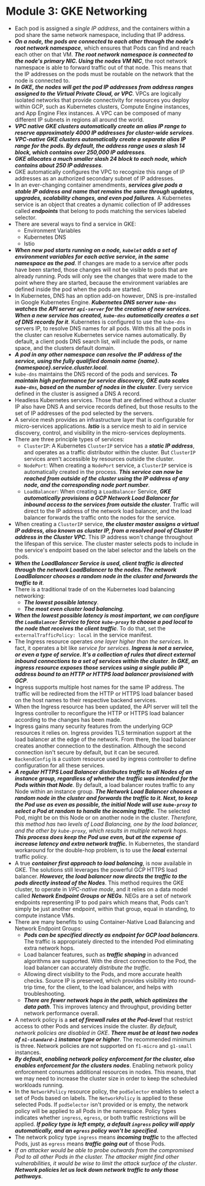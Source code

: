 # Module 3: GKE Networking

- Each pod is assigned a *single IP address*, and the containers within a pod share the same network namespace, including that IP address.
- ***On a node, the pods are connected to each other through the node's root network namespace***, which ensures that Pods can find and reach each other on that VM. ***The root network namespace is connected to the node's primary NIC. Using the nodes VM NIC***, the root network namespace is able to forward traffic out of that node. This means that the IP addresses on the pods must be routable on the network that the node is connected to.
- ***In GKE, the nodes will get the pod IP addresses from address ranges assigned to the Virtual Private Cloud, or VPC***. VPCs are logically isolated networks that provide connectivity for resources you deploy within GCP, such as Kubernetes clusters, Compute Engine instances, and App Engine Flex instances. A VPC can be composed of many different IP subnets in regions all around the world.
- ***VPC native GKE clusters automatically create an alias IP range to reserve approximately 4000 IP addresses for cluster-wide services***.
- ***VPC-native GKE clusters automatically create a separate alias IP range for the pods. By default, the address range uses a slash 14 block, which contains over 250,000 IP addresses***.
- ***GKE allocates a much smaller slash 24 block to each node, which contains about 250 IP addresses***.
- GKE automatically configures the VPC to recognize this range of IP addresses as an authorized secondary subnet of IP addresses.
- In an ever-changing container amendments, ***services give pods a stable IP address and name that remains the same through updates, upgrades, scalability changes, and even pod failures***. A Kubernetes service is an object that creates a dynamic collection of IP addresses called ***endpoints*** that belong to pods matching the services labeled selector.
- There are several ways to find a service in GKE:
  - Environment Variables
  - Kubernetes DNS
  - Istio
- ***When new pod starts running on a node, `kubelet` adds a set of environment variables for each active service, in the same namespace as the pod***. If changes are made to a service after pods have been started, those changes will not be visible to pods that are already running. Pods will only see the changes that were made to the point where they are started, because the environment variables are defined inside the pod when the pods are started.
- In Kubernetes, DNS has an option add-on however, DNS is pre-installed in Google Kubernetes Engine. ***Kubernetes DNS server `kube-dns` watches the API server `api-server` for the creation of new services. When a new service has created, `kube-dns` automatically creates a set of DNS records for it***. Kubernetes is configured to use the `kube-dns` servers IP, to resolve DNS names for all pods. With this all the pods in the cluster can resolve Kubernetes service names automatically. By default, a client pods DNS search list, will include the pods, or name space, and the clusters default domain.
- ***A pod in any other namespace can resolve the IP address of the service, using the fully qualified domain name {name}.{namespace}.service.cluster.local***.
- `kube-dns` maintains the DNS record of the pods and services. ***To maintain high performance for service discovery, GKE auto scales `kube-dns`, based on the number of nodes in the cluster***. Every service defined in the cluster is assigned a DNS A record.
- Headless Kubernetes services. Those that are defined without a cluster IP also have DNS A and service records defined, but those results to the set of IP addresses of the pod selected by the servers.
- A service mesh provides an infrastructure layer that is configurable for micro-services applications. ***Istio*** is a service mesh to aid in service discovery, control, and visibility in the micro-services deployments.
- There are three principle types of services:
  - `ClusterIP`: A Kubernetes `ClusterIP` service has a ***static IP address***, and operates as a traffic distributor within the cluster. But `ClusterIP` services aren't accessible by resources outside the cluster.
  - `NodePort`: When creating a `NodePort` service, a `ClusterIP` service is automatically created in the process. ***This service can now be reached from outside of the cluster using the IP address of any node, and the corresponding node port number***.
  - `LoadBalancer`: When creating a `LoadBalancer` Service, ***GKE automatically provisions a GCP Network Load Balancer for inbound access to the services from outside the cluster***. Traffic will direct to the IP address of the network load balancer, and the load balancer forwards the traffic onto the nodes for the service.
- When creating a `ClusterIP` service, ***the cluster master assigns a virtual IP address, also known as cluster IP, from a resolved pool of Cluster IP address in the Cluster VPC***. This IP address won't change throughout the lifespan of this service. The cluster master selects pods to include in the service's endpoint based on the label selector and the labels on the pods.
- ***When the LoadBalancer Service is used, client traffic is directed through the network LoadBalancer to the nodes. The network LoadBalancer chooses a random node in the cluster and forwards the traffic to it***.
- There is a traditional trade of on the Kubernetes load balancing networking:
  - ***The lowest possible latency***.
  - ***The most even cluster load balancing***.
- ***When the lowest possible latency is most important, we can configure the `LoadBalancer` Service to force `kube-proxy` to choose a pod local to the node that receives the client traffic***. To do that, set the `externalTrafficPolicy: local` in the service manifest.
- The Ingress resource operates *one layer higher than the services*. In fact, it operates a bit like *service for services*. ***Ingress is not a service, or even a type of service. It's a collection of rules that direct external inbound connections to a set of services within the cluster***. ***In GKE, an ingress resource exposes those services using a single public IP address bound to an HTTP or HTTPS load balancer provisioned with GCP***.
- Ingress supports multiple host names for the same IP address. The traffic will be redirected from the HTTP or HTTPS load balancer based on the host names to their respective backend services.
- When the Ingress resource has been updated, the API server will tell the Ingress controller to reconfigure the HTTP or HTTPS load balancer according to the changes has been made.
- Ingress gains many security features from the underlying GCP resources it relies on. Ingress provides TLS termination support at the load balancer at the edge of the network. From there, the load balancer creates another connection to the destination. Although the second connection isn't secure by default, but it can be secured.
- `BackendConfig` is a custom resource used by ingress controller to define configuration for all these services.
- ***A regular HTTPS Load Balancer distributes traffic to all Nodes of an instance group, regardless of whether the traffic was intended for the Pods within that Node***. By default, a load balancer routes traffic to any Node within an instance group. ***The Network Load Balancer chooses a random node in the cluster and forwards the traffic to it. Next, to keep the Pod use as even as possible, the initial Node will use `kube-proxy` to select a Pod at random to handle the incoming traffic***. The selected Pod, might be on this Node or on another node in the cluster. *Therefore, this method has two levels of Load Balancing, one by the load balancer, and the other by `kube-proxy`, which results in multiple network hops*. ***This process does keep the Pod use even, but at the expense of increase latency and extra network traffic.*** In Kubernetes, the standard workaround for the double-hop problem, is to use the ***local*** external traffic policy.
- A true ***container first approach to load balancing***, is now available in GKE. The solutions still leverages the powerful GCP HTTPS load balancer. ***However, the load balancer now directs the traffic to the pods directly instead of the Nodes***. This method requires the GKE cluster, to operate in *VPC-native mode*, and it relies on a data model called ***Network Endpoint Groups or NEGs***. NEGs are a set of network endpoints representing IP to pod pairs which means that, Pods can't simply be just another endpoint, within that group, equal in standing, to compute instance VMs.
- There are many benefits to using Container-Native Load Balancing and Network Endpoint Groups:
  - ***Pods can be specified directly as endpoint for GCP load balancers***. The traffic is appropriately directed to the intended Pod eliminating extra network hops.
  - Load balancer features, such as ***traffic shaping*** in advanced algorithms are supported. With the direct connection to the Pod, the load balancer can accurately *distribute the traffic*.
  - Allowing direct visibility to the Pods, and more accurate health checks. Source IP is preserved, which provides visibility into round-trip time, for the client, to the load balancer, and helps with troubleshooting.
  - ***There are fewer network hops in the path, which optimizes the data path***. This improves latency and throughput, providing better network performance overall.
- A network policy is a ***set of firewall rules at the Pod-level*** that restrict access to other Pods and services inside the cluster. *By default, network policies are disabled in GKE*. ***There must be at least two nodes of `n1-standard-1` instance type or higher***. The recommended minimum is three. Network policies are not supported on `f1-micro` and `g1-small` instances.
- ***By default, enabling network policy enforcement for the cluster, also enables enforcement for the clusters nodes***. Enabling network policy enforcement consumes additional resources in nodes. This means, that we may need to increase the cluster size in order to keep the scheduled workloads running.
- In the `NetworkPolicy` resource policy, the `podSelector` enables to select a set of Pods based on labels. The `NetworkPolicy` is applied to these selected Pods. If `podSelector` isn't provided or is empty, the network policy will be applied to all Pods in the namespace. Policy types indicates whether `ingress`, `egress`, or both traffic restrictions will be applied. ***If policy type is left empty, a default `ingress` policy will apply automatically, and an `egress` policy won't be specified***.
- The network policy type `ingress` means ***incoming traffic*** to the affected Pods, just as `egress` means ***traffic going out*** of those Pods.
- *If an attacker would be able to probe outwards from the compromised Pod to all other Pods in the cluster. The attacker might find other vulnerabilities, it would be wise to limit the attack surface of the cluster*. ***Network policies let us lock down network traffic to only those pathways***.